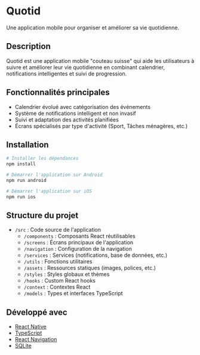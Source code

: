 # Quotid

Une application mobile pour organiser et améliorer sa vie quotidienne.

## Description

Quotid est une application mobile "couteau suisse" qui aide les utilisateurs à suivre et améliorer leur vie quotidienne en combinant calendrier, notifications intelligentes et suivi de progression.

## Fonctionnalités principales

- Calendrier évolué avec catégorisation des événements
- Système de notifications intelligent et non invasif
- Suivi et adaptation des activités planifiées
- Écrans spécialisés par type d'activité (Sport, Tâches ménagères, etc.)

## Installation

```bash
# Installer les dépendances
npm install

# Démarrer l'application sur Android
npm run android

# Démarrer l'application sur iOS
npm run ios
```

## Structure du projet

- `/src` : Code source de l'application
  - `/components` : Composants React réutilisables
  - `/screens` : Écrans principaux de l'application
  - `/navigation` : Configuration de la navigation
  - `/services` : Services (notifications, base de données, etc.)
  - `/utils` : Fonctions utilitaires
  - `/assets` : Ressources statiques (images, polices, etc.)
  - `/styles` : Styles globaux et thèmes
  - `/hooks` : Custom React hooks
  - `/context` : Contextes React
  - `/models` : Types et interfaces TypeScript

## Développé avec

- [React Native](https://reactnative.dev/)
- [TypeScript](https://www.typescriptlang.org/)
- [React Navigation](https://reactnavigation.org/)
- [SQLite](https://www.sqlite.org/index.html)
